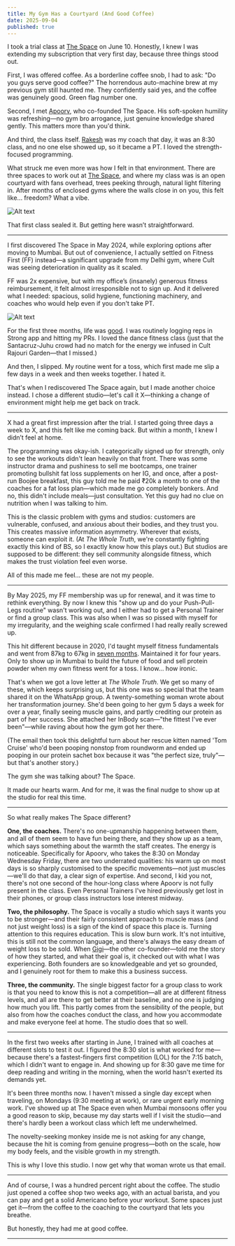 ```yaml
---
title: My Gym Has a Courtyard (And Good Coffee)
date: 2025-09-04
published: true
---
```

I took a trial class at [The Space](https://www.thespacefitness.in/) on June 10. Honestly, I knew I was extending my subscription that very first day, because three things stood out. 

First, I was offered coffee. As a borderline coffee snob, I had to ask: "Do you guys serve good coffee?" The horrendous auto-machine brew at my previous gym still haunted me. They confidently said yes, and the coffee was genuinely good. Green flag number one.

Second, I met [Apoorv](https://www.instagram.com/coachapoorv/), who co-founded The Space. His soft-spoken humility was refreshing—no gym bro arrogance, just genuine knowledge shared gently. This matters more than you'd think.

And third, the class itself. [Rakesh](https://www.instagram.com/coachhanume/) was my coach that day, it was an 8:30 class, and no one else showed up, so it became a PT. I loved the strength-focused programming. 

What struck me even more was how I felt in that environment. There are three spaces to work out at [The Space](https://www.instagram.com/thespace.juhu/), and where my class was is an open courtyard with fans overhead, trees peeking through, natural light filtering in. After months of enclosed gyms where the walls close in on you, this felt like... freedom? What a vibe. 

![Alt text](/assets/images/space-courtyard.png)

That first class sealed it. But getting here wasn’t straightforward.

---

I first discovered The Space in May 2024, while exploring options after moving to Mumbai. But out of convenience, I actually settled on Fitness First (FF) instead—a significant upgrade from my Delhi gym, where Cult was seeing deterioration in quality as it scaled.

FF was 2x expensive, but with my office’s (insanely) generous fitness reimbursement, it felt almost irresponsible not to sign up. And it delivered what I needed: spacious, solid hygiene, functioning machinery, and coaches who would help even if you don't take PT. 

![Alt text](/assets/images/ff-workout.webp)

For the first three months, life was [good](https://tbthealth.substack.com/p/flawed-and-fit-everything-ive-learned). I was routinely logging reps in Strong app and hitting my PRs. I loved the dance fitness class (just that the Santacruz-Juhu crowd had no match for the energy we infused in Cult Rajouri Garden—that I missed.)

And then, I slipped. My routine went for a toss, which first made me slip a few days in a week and then weeks together. I hated it.

That's when I rediscovered The Space again, but I made another choice instead. I chose a different studio—let's call it X—thinking a change of environment might help me get back on track.

---

X had a great first impression after the trial. I started going three days a week to X, and this felt like me coming back. But within a month, I knew I didn’t feel at home.

The programming was okay-ish. I categorically signed up for strength, only to see the workouts didn't lean heavily on that front. There was some instructor drama and pushiness to sell me bootcamps, one trainer promoting bullshit fat loss supplements on her IG, and once, after a post-run Boojee breakfast, this guy told me he paid ₹20k a month to one of the coaches for a fat loss plan—which made me go completely bonkers. And no, this didn't include meals—just consultation. Yet this guy had no clue on nutrition when I was talking to him.

This is the classic problem with gyms and studios: customers are vulnerable, confused, and anxious about their bodies, and they trust you. This creates massive information asymmetry. Wherever that exists, someone can exploit it. (At *The Whole Truth*, we're constantly fighting exactly this kind of BS, so I exactly know how this plays out.) But studios are supposed to be different: they sell community alongside fitness, which makes the trust violation feel even worse.

All of this made me feel... these are not my people.

---

By May 2025, my FF membership was up for renewal, and it was time to rethink everything. By now I knew this "show up and do your Push-Pull-Legs routine" wasn't working out, and I either had to get a Personal Trainer or find a group class. This was also when I was so pissed with myself for my irregularity, and the weighing scale confirmed I had really really screwed up.

This hit different because in 2020, I'd taught myself fitness fundamentals and went from 87kg to 67kg in [seven months](https://thewholetruthfoods.com/learn/truth-be-told/why-weight-loss-is-a-rigged-game). Maintained it for four years. Only to show up in Mumbai to build the future of food and sell protein powder when my own fitness went for a toss. I know... how ironic.

That's when we got a love letter at *The Whole Truth*. We get so many of these, which keeps surprising us, but this one was so special that the team shared it on the WhatsApp group. A twenty-something woman wrote about her transformation journey. She'd been going to her gym 5 days a week for over a year, finally seeing muscle gains, and partly crediting our protein as part of her success. She attached her InBody scan—"the fittest I've ever been"—while raving about how the gym got her there.

(The email then took this delightful turn about her rescue kitten named 'Tom Cruise' who'd been pooping nonstop from roundworm and ended up pooping in our protein sachet box because it was "the perfect size, truly"—but that's another story.)

The gym she was talking about? The Space.

It made our hearts warm. And for me, it was the final nudge to show up at the studio for real this time.

---

So what really makes The Space different?

**One, the coaches.** There's no one-upmanship happening between them, and all of them seem to have fun being there, and they show up as a team, which says something about the warmth the staff creates. The energy is noticeable. Specifically for Apoorv, who takes the 8:30 on Monday Wednesday Friday, there are two underrated qualities: his warm up on most days is so sharply customised to the specific movements—not just muscles—we'll do that day, a clear sign of expertise. And second, I kid you not, there's not one second of the hour-long class where Apoorv is not fully present in the class. Even Personal Trainers I've hired previously get lost in their phones, or group class instructors lose interest midway.

**Two, the philosophy.** The Space is vocally a studio which says it wants you to be stronger—and their fairly consistent approach to muscle mass (and not just weight loss) is a sign of the kind of space this place is. Turning attention to this requires education. This is slow burn work. It's not intuitive, this is still not the common language, and there's always the easy dream of weight loss to be sold. When [Gigi](https://www.instagram.com/gigi_b.e/)—the other co-founder—told me the story of how they started, and what their goal is, it checked out with what I was experiencing. Both founders are so knowledgeable and yet so grounded, and I genuinely root for them to make this a business success.

**Three, the community.** The single biggest factor for a group class to work is that you need to know this is not a competition—all are at different fitness levels, and all are there to get better at their baseline, and no one is judging how much you lift. This partly comes from the sensibility of the people, but also from how the coaches conduct the class, and how you accommodate and make everyone feel at home. The studio does that so well. 

---

In the first two weeks after starting in June, I trained with all coaches at different slots to test it out. I figured the 8:30 slot is what worked for me—because there's a fastest-fingers first competition (LOL) for the 7:15 batch, which I didn't want to engage in. And showing up for 8:30 gave me time for deep reading and writing in the morning, when the world hasn't exerted its demands yet.

It's been three months now. I haven't missed a single day except when traveling, on Mondays (9:30 meeting at work), or rare urgent early morning work. I've showed up at The Space even when Mumbai monsoons offer you a good reason to skip, because my day starts well if I visit the studio—and there's hardly been a workout class which left me underwhelmed.

The novelty-seeking monkey inside me is not asking for any change, because the hit is coming from genuine progress—both on the scale, how my body feels, and the visible growth in my strength.

This is why I love this studio. I now get why that woman wrote us that email.

---

And of course, I was a hundred percent right about the coffee. The studio just opened a coffee shop two weeks ago, with an actual barista, and you can pay and get a solid Americano before your workout. Some spaces just get it—from the coffee to the coaching to the courtyard that lets you breathe.

But honestly, they had me at good coffee.

---
